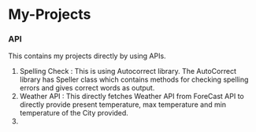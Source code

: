 # My-Projects

### API

This contains my projects directly by using APIs. 

1. Spelling Check : This is using Autocorrect library. The AutoCorrect library has Speller class which contains methods for checking spelling errors and gives correct words as output.
2. Weather API : This directly fetches Weather API from ForeCast API to directly provide present temperature, max temperature and min temperature of the City provided.
3. 
